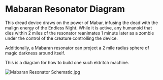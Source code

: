 # Mabaran Resonator Diagram

This dread device draws on the power of Mabar, infusing the dead with the malign energy of the Endless Night. While it is active, any humanoid that dies within 2 miles of the resonator reanimates 1 minute later as a zombie under the control of the creature controlling the device.

Additionally, a Mabaran resonator can project a 2 mile radius sphere of magic darkness around itself.

This is a diagram for how to build one such eldritch machine.

![Mabaran Resonator Schematic.jpg](Mabaran%20Resonator%20Diagram%209f5708548fa440f6b3b6fa677e5e033f/Mabaran_Resonator_Schematic.jpg)